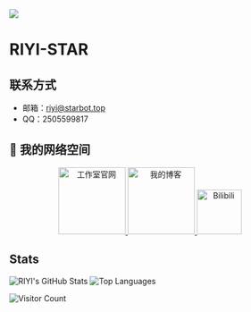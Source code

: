 

<img src="img/bg.gif">

# RIYI-STAR


## 联系方式

- 邮箱：<riyi@starbot.top>
- QQ：2505599817

## 🚀 我的网络空间

<p align="center">
  <a href="https://starbot.top" target="_blank">
    <img src="https://img.shields.io/badge/工作室官网-4285F4?style=flat-square&logo=google-chrome&logoColor=white" width="120" alt="工作室官网"/>
  </a>
  <a href="https://blog-riyi.pages.dev" target="_blank">
    <img src="https://img.shields.io/badge/我的博客-FF5722?style=flat-square&logo=ghost&logoColor=white" width="120" alt="我的博客"/>
  </a>
  <a href="https://space.bilibili.com/541864556" target="_blank">
    <img src="https://img.shields.io/badge/B站-00A1D6?style=flat-square&logo=bilibili&logoColor=white" width="80" alt="Bilibili"/>
  </a>
  <!-- <a href="https://youtube.com/你的频道" target="_blank">
    <img src="https://img.shields.io/badge/YouTube-FF0000?style=flat-square&logo=youtube&logoColor=white" width="120" alt="YouTube"/>
  </a> -->
</p>

## Stats
![RIYI's GitHub Stats](https://github-readme-stats.vercel.app/api?username=RIYI-STAR&show_icons=true&count_private=true&hide_title=true)
![Top Languages](https://github-readme-stats.vercel.app/api/top-langs/?username=RIYI-STAR&layout=compact)

![Visitor Count](https://profile-counter.glitch.me/RIYI-STAR/count.svg)



